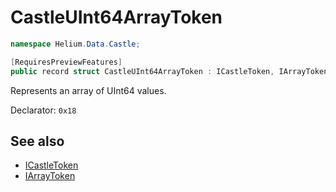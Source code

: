 # CastleUInt64ArrayToken

~~~cs
namespace Helium.Data.Castle;

[RequiresPreviewFeatures]
public record struct CastleUInt64ArrayToken : ICastleToken, IArrayToken<UInt64>
~~~

Represents an array of UInt64 values.

Declarator: `0x18`

## See also

- [ICastleToken](./icastletoken.md)
- [IArrayToken](../../abstraction/ref/iarraytoken)